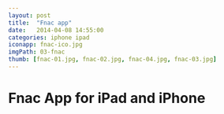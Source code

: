```yaml
---
layout: post
title:  "Fnac app"
date:   2014-04-08 14:55:00
categories: iphone ipad
iconapp: fnac-ico.jpg
imgPath: 03-fnac
thumb: [fnac-01.jpg, fnac-02.jpg, fnac-04.jpg, fnac-03.jpg]
---
```


# Fnac App for iPad and iPhone